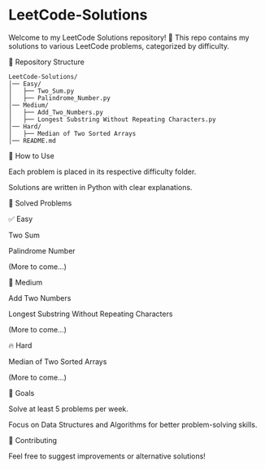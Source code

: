 # LeetCode-Solutions

Welcome to my LeetCode Solutions repository! 🚀 This repo contains my solutions to various LeetCode problems, categorized by difficulty.

📂 Repository Structure
```
LeetCode-Solutions/
│── Easy/
│   ├── Two_Sum.py
│   ├── Palindrome_Number.py
│── Medium/
│   ├── Add_Two_Numbers.py
│   ├── Longest Substring Without Repeating Characters.py
│── Hard/
│   ├── Median of Two Sorted Arrays
│── README.md
```

🔹 How to Use

Each problem is placed in its respective difficulty folder.

Solutions are written in Python with clear explanations.

📝 Solved Problems

✅ Easy

Two Sum

Palindrome Number

(More to come...)

🚀 Medium

Add Two Numbers

Longest Substring Without Repeating Characters

(More to come...)

🔥 Hard

Median of Two Sorted Arrays

(More to come...)

🎯 Goals

Solve at least 5 problems per week.

Focus on Data Structures and Algorithms for better problem-solving skills.

🤝 Contributing

Feel free to suggest improvements or alternative solutions!
